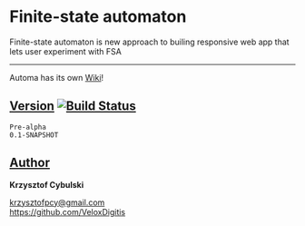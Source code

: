 # Finite-state automaton

Finite-state automaton is new approach to builing responsive web app that lets user experiment with FSA

---

Automa has its own [Wiki](https://github.com/VeloxDigitis/automata/wiki)!

## [Version](https://github.com/VeloxDigitis/automata/wiki/Change-log) [![Build Status](https://travis-ci.com/VeloxDigitis/automata.svg?token=bKfLxyJWbLwjkEGAuqNi&branch=master)](https://travis-ci.com/VeloxDigitis/automata)  

`Pre-alpha`  
`0.1-SNAPSHOT`

## [Author](https://github.com/VeloxDigitis/automata/wiki/Author)

**Krzysztof Cybulski**

<krzysztofpcy@gmail.com>  
<https://github.com/VeloxDigitis>
